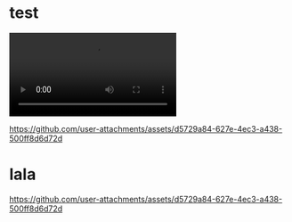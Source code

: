 # test
<video autoplay>
  <source src="https://github-production-user-asset-6210df.s3.amazonaws.com/110806833/350495743-d5729a84-627e-4ec3-a438-500ff8d6d72d.mp4?X-Amz-Algorithm=AWS4-HMAC-SHA256&X-Amz-Credential=AKIAVCODYLSA53PQK4ZA%2F20240719%2Fus-east-1%2Fs3%2Faws4_request&X-Amz-Date=20240719T171645Z&X-Amz-Expires=300&X-Amz-Signature=2b5f7a757766dc313f7ee129f2b401a2136595526d3545f8550310faee2bf7e9&X-Amz-SignedHeaders=host&actor_id=110806833&key_id=0&repo_id=831103441" type="video/mp4">
  Your browser does not support the video tag.
</video>

https://github.com/user-attachments/assets/d5729a84-627e-4ec3-a438-500ff8d6d72d

# lala
https://github.com/user-attachments/assets/d5729a84-627e-4ec3-a438-500ff8d6d72d

